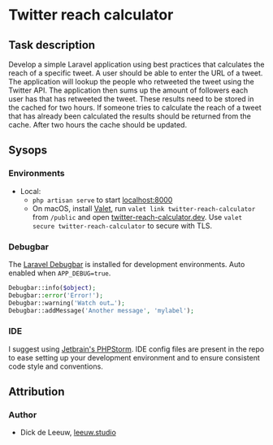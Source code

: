 # Twitter reach calculator

## Task description

Develop a simple Laravel application using best practices that calculates the reach of a specific tweet.
A user should be able to enter the URL of a tweet. The application will lookup the people who retweeted 
the tweet using the Twitter API. The application then sums up the amount of followers each user has that 
has retweeted the tweet. These results need to be stored in the cached for two hours. If someone tries to 
calculate the reach of a tweet that has already been calculated the results should be returned from the 
cache. After two hours the cache should be updated.

## Sysops

### Environments

- Local: 
  - `php artisan serve` to start [localhost:8000](http://localhost:8000)
  - On macOS, install [Valet](https://laravel.com/docs/5.5/valet), run `valet link twitter-reach-calculator` from `/public` and open 
  [twitter-reach-calculator.dev](https://twitter-reach-calculator.dev). Use `valet secure twitter-reach-calculator` to secure with TLS.

### Debugbar

The [Laravel Debugbar](https://github.com/barryvdh/laravel-debugbar) is installed for development environments. 
Auto enabled when `APP_DEBUG=true`.

```php
Debugbar::info($object);
Debugbar::error('Error!');
Debugbar::warning('Watch out…');
Debugbar::addMessage('Another message', 'mylabel');
```

### IDE

I suggest using [Jetbrain's PHPStorm](https://www.jetbrains.com/phpstorm/). IDE config files are present in the repo to
ease setting up your development environment and to ensure consistent code style and conventions.

## Attribution

### Author
- Dick de Leeuw, [leeuw.studio](https://leeuw.studio)
